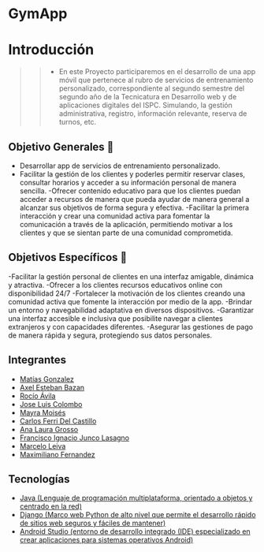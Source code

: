 # GymApp

# Introducción
>>* En este Proyecto participaremos en el desarrollo de una app móvil que pertenece al rubro de servicios de entrenamiento personalizado, correspondiente al segundo semestre del segundo año de la Tecnicatura en Desarrollo web y de aplicaciones digitales del ISPC. Simulando, la gestión administrativa, registro, información relevante, reserva de turnos, etc.

## Objetivo Generales :dart:

- Desarrollar app de servicios de entrenamiento personalizado.
- Facilitar la gestión de los clientes y poderles permitir reservar clases, consultar horarios y acceder a su información personal de manera sencilla.
-Ofrecer contenido educativo para que los clientes puedan acceder a recursos de manera que pueda ayudar de manera general a alcanzar sus objetivos de forma segura y efectiva.
-Facilitar la primera interacción y crear una comunidad activa para fomentar la comunicación a través de la aplicación, permitiendo motivar a los clientes y que se sientan parte de una comunidad comprometida.

## Objetivos Específicos :dart:

-Facilitar la gestión personal de clientes en una interfaz amigable, dinámica y atractiva.
-Ofrecer a los clientes recursos educativos online con disponibilidad 24/7
-Fortalecer la motivación de los clientes creando una comunidad activa que fomente la interacción por medio de la app.
-Brindar un entorno y navegabilidad adaptativa en diversos dispositivos.
-Garantizar una interfaz accesible e inclusiva que posibilite navegar a clientes extranjeros y con capacidades diferentes.
-Asegurar las gestiones de pago de manera rápida y segura, protegiendo sus datos personales.

## Integrantes

- [Matías Gonzalez](https://github.com/MatiasGonzalez1)
- [Axel Esteban Bazan](https://github.com/AxelBazan98)
- [Rocío Ávila](https://github.com/rocioAvila)
- [Jose Luis Colombo](https://github.com/josecolombotk)
- [Mayra Moisés](https://github.com/Mayri1)
- [Carlos Ferri Del Castillo](https://github.com/Carlos-Ferri-Del-Castillo)
- [Ana Laura Grosso](https://github.com/Laurix86)
- [Francisco Ignacio Junco Lasagno](https://github.com/FranJL075)
- [Marcelo Leiva](https://github.com/leivahm)
- [Maximiliano Fernandez](https://github.com/lanusroots)

## Tecnologías

- [Java (Lenguaje de programación multiplataforma, orientado a objetos y centrado en la red)](https://docs.oracle.com/en/java/)
- [Django (Marco web Python de alto nivel que permite el desarrollo rápido de sitios web seguros y fáciles de mantener)](https://www.djangoproject.com/)
- [Android Studio (entorno de desarrollo integrado (IDE) especializado en crear aplicaciones para sistemas operativos Android)](https://developer.android.com/?hl=es-419)
